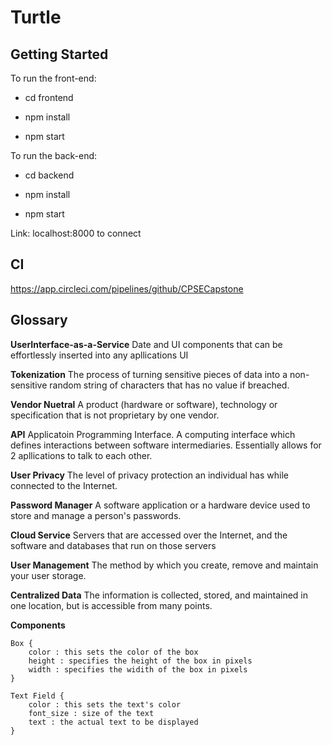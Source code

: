 # Turtle


## Getting Started

To run the front-end:

* cd frontend
  
* npm install
  
* npm start
  
To run the back-end:

* cd backend
  
* npm install
  
* npm start
  
  
Link: localhost:8000 to connect

## CI

https://app.circleci.com/pipelines/github/CPSECapstone


## Glossary

**UserInterface-as-a-Service** Date and UI components that can be effortlessly inserted into any apllications UI
  
 **Tokenization** The process of turning sensitive pieces of data into a non-sensitive random string of characters that has no value if breached.
 
 **Vendor Nuetral** A product (hardware or software), technology or specification that is not proprietary by one vendor.
 
 **API** Applicatoin Programming Interface. A computing interface which defines interactions between software intermediaries. Essentially allows for 2 apllications to talk to each other.
 
 **User Privacy** The level of privacy protection an individual has while connected to the Internet.
 
 **Password Manager** A software application or a hardware device used to store and manage a person's passwords.
 
 **Cloud Service** Servers that are accessed over the Internet, and the software and databases that run on those servers
 
**User Management** The method by which you create, remove and maintain your user storage.

**Centralized Data** The information is collected, stored, and maintained in one location, but is accessible from many points.

**Components**

    Box {
        color : this sets the color of the box
        height : specifies the height of the box in pixels
        width : specifies the widith of the box in pixels
    }

    Text Field {
        color : this sets the text's color
        font_size : size of the text
        text : the actual text to be displayed
    }
